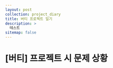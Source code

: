 ```yaml
---
layout: post
collection: project_diary
title: 버티 프로젝트 일기
description: >
  테스트
sitemap: false
---
```


# [버티] 프로젝트 시 문제 상황
